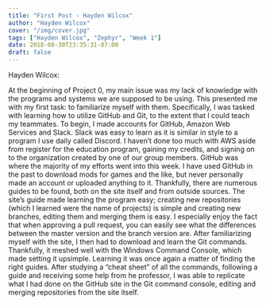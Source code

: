 ```yaml
---
title: "First Post - Hayden Wilcox"
author: "Hayden Wilcox"
cover: "/img/cover.jpg"
tags: ["Hayden Wilcox", "Zephyr", "Week 1"]
date: 2018-08-30T23:35:31-07:00
draft: false
---
```


Hayden Wilcox:<br>

At the beginning of Project 0, my main issue was my lack of knowledge with the programs and systems we are supposed 
to be using. This presented me with my first task: to familiarize myself with them. Specifically, I was tasked with 
learning how to utilize GitHub and Git, to the extent that I could teach my teammates. To begin, I made accounts for 
GitHub, Amazon Web Services and Slack. Slack was easy to learn as it is similar in style to a program I use daily called 
Discord. I haven’t done too much with AWS aside from register for the education program, gaining my credits, and signing 
on to the organization created by one of our group members. GitHub was where the majority of my efforts went into this 
week. I have used GitHub in the past to download mods for games and the like, but never personally made an account or 
uploaded anything to it. Thankfully, there are numerous guides to be found, both on the site itself and from outside 
sources. The site’s guide made learning the program easy; creating new repositories (which I learned were the name of
projects) is simple and creating new branches, editing them and merging them is easy. I especially enjoy the fact that 
when approving a pull request, you can easily see what the differences between the master version and the branch version 
are. After familiarizing myself with the site, I then had to download and learn the Git commands. Thankfully, it meshed 
well with the Windows Command Console, which made setting it upsimple. Learning it was once again a matter of finding 
the right guides. After studying a “cheat sheet” of all the commands, following a guide and receiving some help from 
he professor, I was able to replicate what I had done on the GitHub site in the Git command console, editing and merging 
repositories from the site itself.

